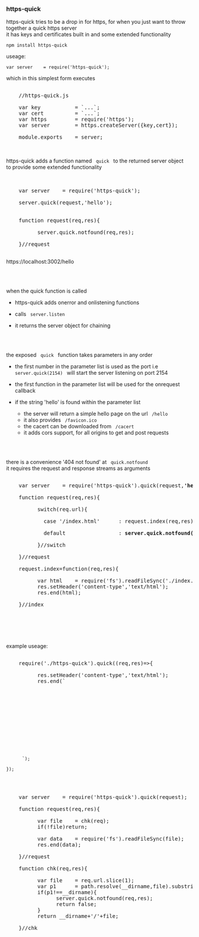 
<h3>https-quick</h3>

https-quick tries to be a drop in for https,
for when you just want to throw together a quick https server<br>
it has keys and certificates built in and some extended functionality


    npm install https-quick
    
    
useage:


    var server    = require('https-quick');
    
    
which in this simplest form executes

<pre>

    //https-quick.js
    
    var key           = `...`;
    var cert          = `...`;
    var https         = require('https');
    var server        = https.createServer({key,cert});
    
    module.exports    = server;
    
</pre>

<br>
https-quick adds a function named <code> quick </code> to the returned server object<br>
to provide some extended functionality
<br>
<br>

<pre>

    var server    = require('https-quick');
    
    server.quick(request,'hello');
    
    
    function request(req,res){
    
          server.quick.notfound(req,res);
          
    }//request
    
</pre>

https://localhost:3002/hello

<br>
<br>

when the quick function is called<br>

- https-quick adds onerror and onlistening functions
- calls <code> server.listen </code>


- it returns the server object for chaining

<br>
<br>

the exposed <code> quick </code> function takes parameters in any order

- the first number in the parameter list is used as the port
  i.e <code> server.quick(2154) </code> will start the server
  listening on port 2154
  
- the first function in the parameter list will be used for the
  onrequest callback
  
- if the string 'hello' is found within the parameter list

  - the server will return a simple hello page on the url <code> /hello </code>
  - it also provides <code> /favicon.ico </code>
  - the cacert can be downloaded from <code> /cacert </code>
  - it adds cors support, for all origins to get and post requests
  
<br>
<br>

there is a convenience '404 not found' at <code> quick.notfound </code>
it requires the request and response streams as arguments

<pre>

    var server    = require('https-quick').quick(request,<b>'hello'</b>);
    
    function request(req,res){
    
          switch(req.url){
          
            case '/index.html'      : request.index(req,res);       break;
            
            default                 : <b>server.quick.notfound(req,res);</b>
            
          }//switch
          
    }//request
    
    request.index=function(req,res){
    
          var html    = require('fs').readFileSync('./index.html');
          res.setHeader('content-type','text/html');
          res.end(html);
          
    }//index
    
</pre>

<br>
<br>
<br>

example useage:

<pre>

    require('./https-quick').quick((req,res)=>{
    
          res.setHeader('content-type','text/html');
          res.end(`
                <div id=center style='position:relative;top:33%;text-align:center;font-family:arial;font-weight:bold;'>
                    <div id=time style='font-size:42px;color:green'></div>
                    <div id=date style='font-size:32px;color:blue;margin-top:20px'></div>
                </div>
                <script>
                      var text=()=>{
                            var d=new Date().toString();
                            var i1=d.indexOf(':'),i2=d.lastIndexOf(':');
                            time.textContent=d.slice(i1-2,i2+3);
                            date.textContent=d.slice(0,i1-2);
                      };
                      text();
                      setInterval(text,1000);
                </script>
          `);
          
    });
    
</pre>

<pre>

    var server    = require('https-quick').quick(request);
    
    function request(req,res){
    
          var file    = chk(req);
          if(!file)return;
          
          var data    = require('fs').readFileSync(file);
          res.end(data);
          
    }//request
    
    function chk(req,res){
    
          var file    = req.url.slice(1);
          var p1      = path.resolve(__dirname,file).substring(0,__dirname.length);
          if(p1!==__dirname){
                server.quick.notfound(req,res);
                return false;
          }
          return __dirname+'/'+file;
          
    }//chk
    
</pre>
